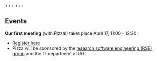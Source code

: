 +++
+++

## Events

**Our first meeting** (with Pizza!) takes place April 17, 11:00 - 12:30:
  - [Register here](https://nettskjema.no/a/rtromso)
  - Pizza will be sponsored by the [research software engineering (RSE) group](https://research-software.uit.no/) and the IT department at UiT.
